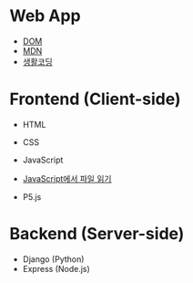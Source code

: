 # Web App
- [DOM](https://upload.wikimedia.org/wikipedia/commons/thumb/5/5a/DOM-model.svg/1920px-DOM-model.svg.png)
- [MDN](https://developer.mozilla.org/en-US/)
- [생활코딩](https://opentutorials.org/course/1)


# Frontend (Client-side)

- HTML 
 


- CSS
 


- JavaScript
 - [JavaScript에서 파일 읽기](https://web.dev/read-files/)
 


- P5.js


# Backend (Server-side)
- Django (Python)
- Express (Node.js)


